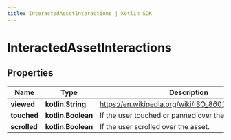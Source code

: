 ```yaml
---
title: InteractedAssetInteractions | Kotlin SDK
---
```



# InteractedAssetInteractions

## Properties
Name | Type | Description | Notes
------------ | ------------- | ------------- | -------------
**viewed** | **kotlin.String** | https://en.wikipedia.org/wiki/ISO_8601#Time_intervals | 
**touched** | **kotlin.Boolean** | If the user touched or panned over the asset. |  [optional]
**scrolled** | **kotlin.Boolean** | If the user scrolled over the asset. |  [optional]



